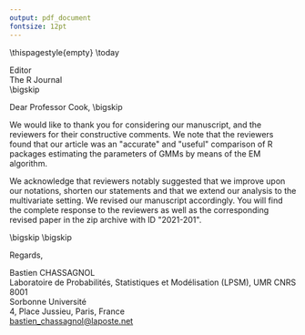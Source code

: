 ```yaml
---
output: pdf_document
fontsize: 12pt
---
```


\thispagestyle{empty}
\today

Editor   
The R Journal  
\bigskip

Dear Professor Cook,
\bigskip

We would like to thank you for considering our manuscript, and the reviewers for their constructive comments. We note that the reviewers found that our article was an "accurate" and "useful" comparison of R packages estimating the parameters of GMMs by means of the EM algorithm.


We acknowledge that reviewers notably suggested that we improve upon our notations, shorten our statements and that we extend our analysis to the multivariate setting. We revised our manuscript accordingly. You will find the complete response to the reviewers as well as the corresponding revised paper in the zip archive with ID "2021-201".

\bigskip
\bigskip

Regards,
    
    
    
Bastien CHASSAGNOL  
Laboratoire de Probabilités, Statistiques et Modélisation (LPSM), UMR CNRS 8001  
Sorbonne Université   
4, Place Jussieu, Paris, France  
bastien_chassagnol@laposte.net  



